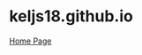 # keljs18.github.io
<a href="https://keljs18.github.io/Pages-Portfolio-project.io/"> Home Page </a>
